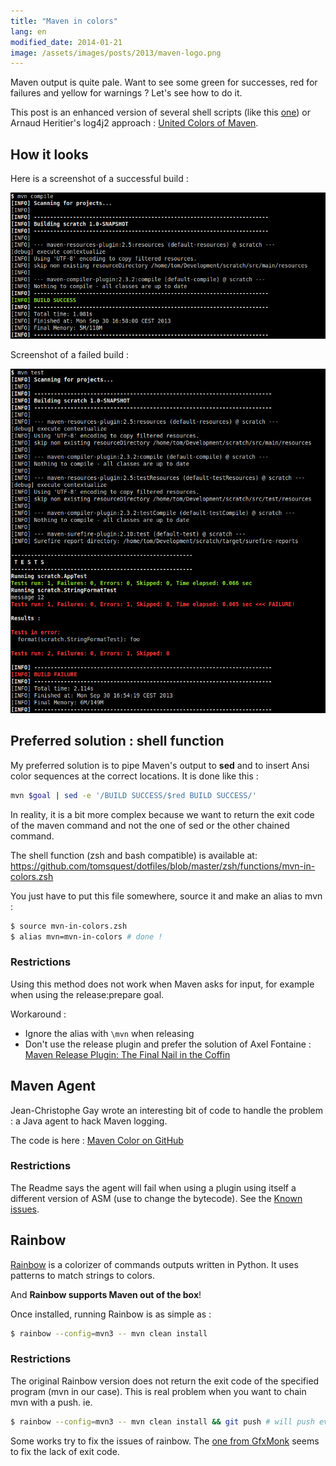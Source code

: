```yaml
---
title: "Maven in colors"
lang: en
modified_date: 2014-01-21
image: /assets/images/posts/2013/maven-logo.png
---
```


Maven output is quite pale. Want to see some green for successes, red for failures and yellow for warnings ?
Let's see how to do it.

This post is an enhanced version of several shell scripts (like this [one](https://github.com/builddoctor/maven-antsy-color))
or Arnaud Heritier's log4j2 approach : [United Colors of Maven](http://aheritier.net/united-colors-of-maven/).

## How it looks

Here is a screenshot of a successful build :

![Maven successful build with colors](/assets/images/posts/2013/maven-colors-success.png)

Screenshot of a failed build :

![Maven failed build with colors](/assets/images/posts/2013/maven-colors-failure.png)

## Preferred solution : shell function

My preferred solution is to pipe Maven's output to **sed** and to insert Ansi color sequences at the correct locations.
It is done like this :

```bash
mvn $goal | sed -e '/BUILD SUCCESS/$red BUILD SUCCESS/'
```

In reality, it is a bit more complex because we want to return the exit code of the maven command
and not the one of sed or the other chained command.

The shell function (zsh and bash compatible) is available at:
<https://github.com/tomsquest/dotfiles/blob/master/zsh/functions/mvn-in-colors.zsh>

You just have to put this file somewhere, source it and make an alias to mvn :

```bash
$ source mvn-in-colors.zsh
$ alias mvn=mvn-in-colors # done !
```

### Restrictions

Using this method does not work when Maven asks for input, for example when using the release:prepare goal.

Workaround :

- Ignore the alias with `\mvn` when releasing
- Don't use the release plugin and prefer the solution of Axel Fontaine :
  [Maven Release Plugin: The Final Nail in the Coffin](http://axelfontaine.com/blog/final-nail.html)

## Maven Agent

Jean-Christophe Gay wrote an interesting bit of code to handle the problem : a Java agent to hack Maven logging.

The code is here : [Maven Color on GitHub](https://github.com/jcgay/maven-color)

### Restrictions

The Readme says the agent will fail when using a plugin using itself a different version of ASM (use to change the bytecode).
See the [Known issues](https://github.com/jcgay/maven-color#known-issues).

## Rainbow

[Rainbow](https://github.com/nicoulaj/rainbow) is a colorizer of commands outputs written in Python.
It uses patterns to match strings to colors.

And **Rainbow supports Maven out of the box**!

Once installed, running Rainbow is as simple as :

```bash
$ rainbow --config=mvn3 -- mvn clean install
```

### Restrictions

The original Rainbow version does not return the exit code of the specified program (mvn in our case).
This is real problem when you want to chain mvn with a push. ie.

```bash
$ rainbow --config=mvn3 -- mvn clean install && git push # will push even if the build failed !
```

Some works try to fix the issues of rainbow. The [one from GfxMonk](https://github.com/gfxmonk/rainbow) seems to fix the lack of exit code.
